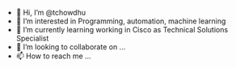 - 👋 Hi, I’m @tchowdhu
- 👀 I’m interested in Programming, automation, machine learning
- 🌱 I’m currently learning working in Cisco as Technical Solutions Specialist
- 💞️ I’m looking to collaborate on ...
- 📫 How to reach me ...

<!---
tchowdhu/tchowdhu is a ✨ special ✨ repository because its `README.md` (this file) appears on your GitHub profile.
You can click the Preview link to take a look at your changes.
--->
